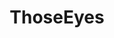 ---
title: ThoseEyes
crosslinks:
- NatalieDormer
- AnnaZojaBachmann
- GirlsCuddlingPuppies
- livven
- BeautifulFemales
- ZoeKazan
- latinas
---